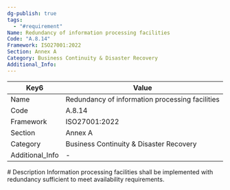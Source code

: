 ```yaml
---
dg-publish: true
tags:
  - "#requirement"
Name: Redundancy of information processing facilities
Code: "A.8.14"
Framework: ISO27001:2022
Section: Annex A
Category: Business Continuity & Disaster Recovery
Additional_Info: 
---
```


<div><table class="dataview table-view-table"><thead class="table-view-thead"><tr class="table-view-tr-header"><th class="table-view-th"><span>Key</span><span class="dataview small-text">6</span></th><th class="table-view-th"><span>Value</span></th></tr></thead><tbody class="table-view-tbody"><tr><td><span>Name</span></td><td><span>Redundancy of information processing facilities</span></td></tr><tr><td><span>Code</span></td><td><span>A.8.14</span></td></tr><tr><td><span>Framework</span></td><td><span>ISO27001:2022</span></td></tr><tr><td><span>Section</span></td><td><span>Annex A</span></td></tr><tr><td><span>Category</span></td><td><span>Business Continuity &amp; Disaster Recovery</span></td></tr><tr><td><span>Additional_Info</span></td><td><span>-</span></td></tr></tbody></table></div>
# Description
Information processing facilities shall be implemented with redundancy sufficient to meet availability requirements.
